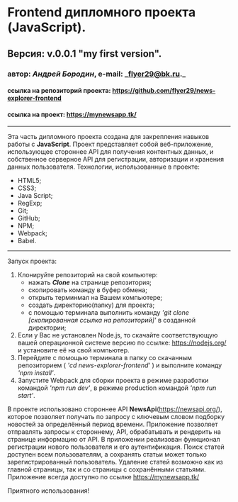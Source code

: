 # Frontend дипломного проекта (JavaScript).
## Версия: v.0.0.1 "my first version".
### автор: *Андрей Бородин*, e-mail: _flyer29@bk.ru._
#### ссылка на репозиторий проекта: https://github.com/flyer29/news-explorer-frontend
#### ссылка на проект: https://mynewsapp.tk/
-------------------------------------------------------

Эта часть дипломного проекта создана для закрепления навыков работы с **JavaScript**. Проект представляет
собой веб-приложение, использующее стороннее API для получения контентных данных, и собственное серверное API
для регистрации, авторизации и хранения данных пользователя.
Технологии, использованные в проекте:
+ HTML5;
+ CSS3;
+ Java Script;
+ RegExp;
+ Git;
+ GitHub;
+ NPM;
+ Webpack;
+ Babel.

---------------------------------------------------------

Запуск проекта:
1. Клонируйте репозиторий на свой компьютер:
    * нажать **_Clone_** на странице репозитория;
    * скопировать команду в буфер обмена;
    * открыть терминмал на Вашем компьютере;
    * создать директорию(папку) для проекта;
    * с помощью терминала выполнить команду _'git clone [скопированная ссылка на репозиторий]'_ в
     созданной директории;
2. Если у Вас не установлен Node.js, то скачайте соответствующую вашей операционной системе версию
 по ссылке: https://nodejs.org/ и установите её на свой компьютер.
3. Перейдите с помощью терминала в папку со скачанным репозиторием ( _'cd news-explorer-frontend'_ ) и выполните команду _'npm install'_.
4. Запустите Webpack для сборки проекта в режиме разработки командой _'npm run dev'_, в режиме
 production командой _'npm run start'_.

 В проекте использовано стороннее API **NewsApi**(https://newsapi.org/), которое позволяет получать по запросу с ключевым словом подборку
 новостей за определённый период времени.
 Приложение позволяет отправлять запросы к стороннему, API, обрабатывать и рендерить на странице информацию от
 API.
 В приложении реализован функционал регистрации нового пользователя и его аутентификация.
 Поиск статей доступен всем пользователям, а сохранять статьи может только зарегистрированный пользователь.
 Удаление статей возможно как из главной страницы, так и со страницы с сохранёнными статьями.
Приложение всегда доступно по ссылке https://mynewsapp.tk/

Приятного использования! 

